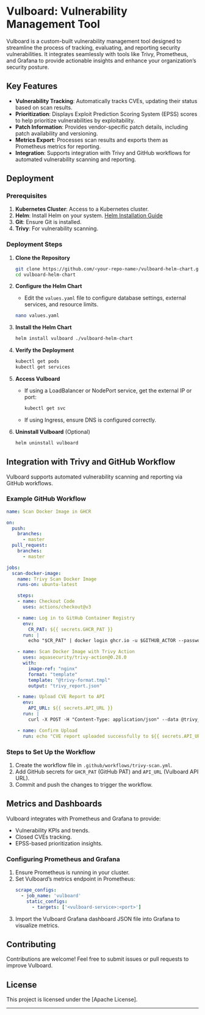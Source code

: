 # Vulboard: Vulnerability Management Tool

Vulboard is a custom-built vulnerability management tool designed to streamline the process of tracking, evaluating, and reporting security vulnerabilities. It integrates seamlessly with tools like Trivy, Prometheus, and Grafana to provide actionable insights and enhance your organization’s security posture.

## Key Features

- **Vulnerability Tracking**: Automatically tracks CVEs, updating their status based on scan results.
- **Prioritization**: Displays Exploit Prediction Scoring System (EPSS) scores to help prioritize vulnerabilities by exploitability.
- **Patch Information**: Provides vendor-specific patch details, including patch availability and versioning.
- **Metrics Export**: Processes scan results and exports them as Prometheus metrics for reporting.
- **Integration**: Supports integration with Trivy and GitHub workflows for automated vulnerability scanning and reporting.

## Deployment

### Prerequisites

1. **Kubernetes Cluster**: Access to a Kubernetes cluster.
2. **Helm**: Install Helm on your system. [Helm Installation Guide](https://helm.sh/docs/intro/install/)
3. **Git**: Ensure Git is installed.
4. **Trivy**: For vulnerability scanning.

### Deployment Steps

1. **Clone the Repository**

   ```bash
   git clone https://github.com/<your-repo-name>/vulboard-helm-chart.git
   cd vulboard-helm-chart
   ```

2. **Configure the Helm Chart**
   - Edit the `values.yaml` file to configure database settings, external services, and resource limits.

   ```bash
   nano values.yaml
   ```

3. **Install the Helm Chart**

   ```bash
   helm install vulboard ./vulboard-helm-chart
   ```

4. **Verify the Deployment**
   ```bash
   kubectl get pods
   kubectl get services
   ```

5. **Access Vulboard**
   - If using a LoadBalancer or NodePort service, get the external IP or port:
     ```bash
     kubectl get svc
     ```
   - If using Ingress, ensure DNS is configured correctly.

6. **Uninstall Vulboard** (Optional)
   ```bash
   helm uninstall vulboard
   ```

## Integration with Trivy and GitHub Workflow

Vulboard supports automated vulnerability scanning and reporting via GitHub workflows.

### Example GitHub Workflow

```yaml
name: Scan Docker Image in GHCR

on:
  push:
    branches:
      - master
  pull_request:
    branches:
      - master

jobs:
  scan-docker-image:
    name: Trivy Scan Docker Image
    runs-on: ubuntu-latest

    steps:
    - name: Checkout Code
      uses: actions/checkout@v3

    - name: Log in to GitHub Container Registry
      env:
        CR_PAT: ${{ secrets.GHCR_PAT }}
      run: |
        echo "$CR_PAT" | docker login ghcr.io -u $GITHUB_ACTOR --password-stdin

    - name: Scan Docker Image with Trivy Action
      uses: aquasecurity/trivy-action@0.28.0
      with:
        image-ref: "nginx"
        format: "template"
        template: "@trivy-format.tmpl"
        output: "trivy_report.json"

    - name: Upload CVE Report to API
      env:
        API_URL: ${{ secrets.API_URL }}
      run: |
        curl -X POST -H "Content-Type: application/json" --data @trivy_report.json $API_URL

    - name: Confirm Upload
      run: echo "CVE report uploaded successfully to ${{ secrets.API_URL }}"
```

### Steps to Set Up the Workflow

1. Create the workflow file in `.github/workflows/trivy-scan.yml`.
2. Add GitHub secrets for `GHCR_PAT` (GitHub PAT) and `API_URL` (Vulboard API URL).
3. Commit and push the changes to trigger the workflow.

## Metrics and Dashboards

Vulboard integrates with Prometheus and Grafana to provide:

- Vulnerability KPIs and trends.
- Closed CVEs tracking.
- EPSS-based prioritization insights.

### Configuring Prometheus and Grafana

1. Ensure Prometheus is running in your cluster.
2. Set Vulboard’s metrics endpoint in Prometheus:
   ```yaml
   scrape_configs:
     - job_name: 'vulboard'
       static_configs:
         - targets: ['<vulboard-service>:<port>']
   ```
3. Import the Vulboard Grafana dashboard JSON file into Grafana to visualize metrics.

## Contributing

Contributions are welcome! Feel free to submit issues or pull requests to improve Vulboard.

## License

This project is licensed under the [Apache License].

---
